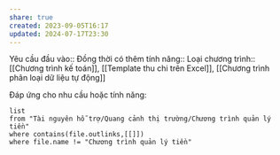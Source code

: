 ```yaml
---
share: true
created: 2023-09-05T16:17
updated: 2024-07-17T23:30
---
```

Yêu cầu đầu vào:: 
Đồng thời có thêm tính năng::
Loại chương trình:: [[Chương trình kế toán]], [[Template thu chi trên Excel]], [[Chương trình phân loại dữ liệu tự động]]

Đáp ứng cho nhu cầu hoặc tính năng:
```dataview
list
from "Tài nguyên hỗ trợ/Quang cảnh thị trường/Chương trình quản lý tiền" 
where contains(file.outlinks,[[]])
where file.name != "Chương trình quản lý tiền" 
```